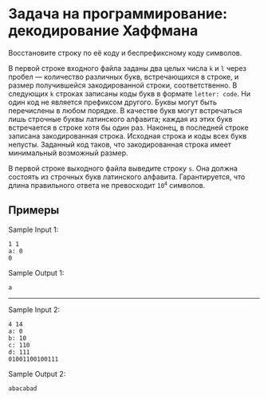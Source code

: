 # Задача на программирование: декодирование Хаффмана

Восстановите строку по её коду и беспрефиксному коду символов. 

В первой строке входного файла заданы два целых числа <code>k</code> и <code>l</code> через пробел — количество различных букв, встречающихся в строке, и размер получившейся закодированной строки, соответственно. В следующих <code>k</code> строках записаны коды букв в формате <code>letter: code</code>. Ни один код не является префиксом другого. Буквы могут быть перечислены в любом порядке. В качестве букв могут встречаться лишь строчные буквы латинского алфавита; каждая из этих букв встречается в строке хотя бы один раз. Наконец, в последней строке записана закодированная строка. Исходная строка и коды всех букв непусты. Заданный код таков, что закодированная строка имеет минимальный возможный размер.


В первой строке выходного файла выведите строку <code>s</code>. Она должна состоять из строчных букв латинского алфавита. Гарантируется, что длина правильного ответа не превосходит <code>10<sup>4</sup></code> символов.

## Примеры

Sample Input 1:

```
1 1
a: 0
0
```

Sample Output 1:

```
a
```

<hr/>

Sample Input 2:

```
4 14
a: 0
b: 10
c: 110
d: 111
01001100100111
```

Sample Output 2:

```
abacabad
```
